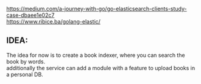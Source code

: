 https://medium.com/a-journey-with-go/go-elasticsearch-clients-study-case-dbaee1e02c7 <br>
https://www.ribice.ba/golang-elastic/ <br>


## IDEA:
The idea for now is to create a book indexer, where you can search the book by words.<br>
additionally the service can add a module with a feature to upload books in a personal DB.